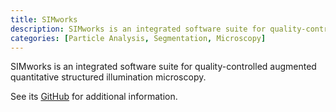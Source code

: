 ```yaml
---
title: SIMworks
description: SIMworks is an integrated software suite for quality-controlled augmented quantitative structured illumination microscopy.
categories: [Particle Analysis, Segmentation, Microscopy]
---
```


SIMworks is an integrated software suite for quality-controlled augmented quantitative structured illumination microscopy.

See its [GitHub](https://github.com/LiorPytowski/SIMworks) for additional information.
